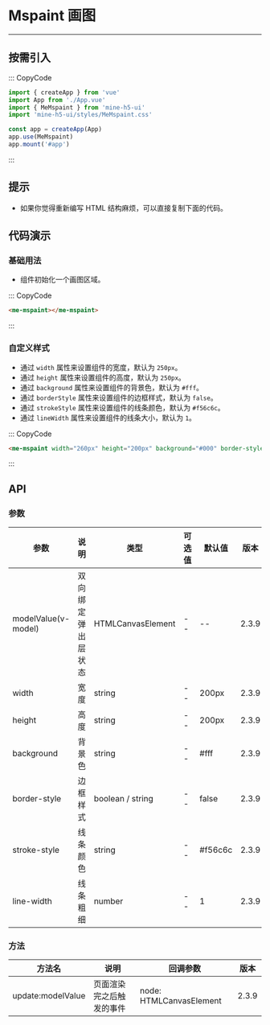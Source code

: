 # Mspaint 画图

---

## 按需引入

::: CopyCode

```js
import { createApp } from 'vue'
import App from './App.vue'
import { MeMspaint } from 'mine-h5-ui'
import 'mine-h5-ui/styles/MeMspaint.css'

const app = createApp(App)
app.use(MeMspaint)
app.mount('#app')
```

:::

## 提示

- 如果你觉得重新编写 HTML 结构麻烦，可以直接复制下面的代码。

## 代码演示

### 基础用法

- 组件初始化一个画图区域。

::: CopyCode

```HTML
<me-mspaint></me-mspaint>
```

:::

### 自定义样式

- 通过 `width` 属性来设置组件的宽度，默认为 `250px`。
- 通过 `height` 属性来设置组件的高度，默认为 `250px`。
- 通过 `background` 属性来设置组件的背景色，默认为 `#fff`。
- 通过 `borderStyle` 属性来设置组件的边框样式，默认为 `false`。
- 通过 `strokeStyle` 属性来设置组件的线条颜色，默认为 `#f56c6c`。
- 通过 `lineWidth` 属性来设置组件的线条大小，默认为 `1`。

::: CopyCode

```HTML
<me-mspaint width="260px" height="200px" background="#000" border-style="5px dashed #f60" stroke-style="#fff" line-width="3"></me-mspaint>
```

:::

## API

### 参数

| 参数                | 说明               | 类型              | 可选值 | 默认值  | 版本  |
| ------------------- | ------------------ | ----------------- | ------ | ------- | ----- |
| modelValue(v-model) | 双向绑定弹出层状态 | HTMLCanvasElement | --     | --      | 2.3.9 |
| width               | 宽度               | string            | --     | 200px   | 2.3.9 |
| height              | 高度               | string            | --     | 200px   | 2.3.9 |
| background          | 背景色             | string            | --     | #fff    | 2.3.9 |
| border-style        | 边框样式           | boolean / string  | --     | false   | 2.3.9 |
| stroke-style        | 线条颜色           | string            | --     | #f56c6c | 2.3.9 |
| line-width          | 线条粗细           | number            | --     | 1       | 2.3.9 |

### 方法

| 方法名            | 说明                     | 回调参数                | 版本  |
| ----------------- | ------------------------ | ----------------------- | ----- |
| update:modelValue | 页面渲染完之后触发的事件 | node: HTMLCanvasElement | 2.3.9 |
